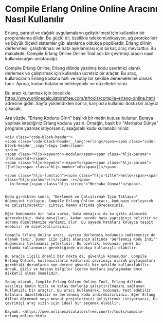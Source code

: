 Compile Erlang Online Online Aracını Nasıl Kullanılır
=====================================================

Erlang, paralel ve dağıtık uygulamaların geliştirilmesi için kullanılan bir programlama dilidir. Bu güçlü dil, özellikle telekomünikasyon, ağ protokolleri ve büyük ölçekli sistemler gibi alanlarda oldukça popülerdir. Erlang dilinin derlenmesi, çalıştırılması ve hata ayıklanması için birkaç araç mevcuttur. Bu makalede, Compile Erlang Online Online Tool adlı bir çevrimiçi aracın nasıl kullanılacağını anlatacağız.

Compile Erlang Online, Erlang dilinde yazılmış kodu çevrimiçi olarak derlemek ve çalıştırmak için kullanılan ücretsiz bir araçtır. Bu araç, kullanıcıların Erlang kodunu hızlı ve kolay bir şekilde denemelerine olanak tanır. Ayrıca, kodun hatalarını belirleyebilir ve düzeltebilirsiniz.

Bu aracı kullanmak için öncelikle <https://www.onlinecalculatorsfree.com/tr/tools/compile-erlang-online.html> adresine gidin. Sayfa yüklendikten sonra, karşınıza kullanıcı dostu bir arayüz çıkacak.

Ara yüzde, "Erlang Kodunu Girin" başlıklı bir metin kutusu bulunur. Buraya yazmak istediğiniz Erlang kodunu yazın. Örneğin, basit bir "Merhaba Dünya" programı yazmak istiyorsanız, aşağıdaki kodu kullanabilirsiniz:

```
<div class="code-block-header">
<span class="code-block-header__lang">erlang</span><span class="code-block-header__copy">Copy Code</span>
</div>```
<span class="hljs-keyword">-module</span><span class="hljs-params">(helloworld)</span>.
<span class="hljs-keyword">-export</span><span class="hljs-params">([hello/<span class="hljs-number">0</span>])</span>.

<span class="hljs-function"><span class="hljs-title">hello</span><span class="hljs-params">()</span> -></span>
  io:format(<span class="hljs-string">"Merhaba Dünya!"</span>).

```
```

Kodu girdikten sonra, "Derlemek ve Çalıştırmak İçin Tıklayın" düğmesini tıklayın. Compile Erlang Online aracı, kodunuzu derleyecek ve çalıştıracaktır. Çıktıyı hemen altında göreceksiniz.

Eğer kodunuzda bir hata varsa, hata mesajını da bu çıktı alanında göreceksiniz. Hata mesajları, kodun nerede hata yaptığınız belirtir ve sorunu düzeltmenize yardımcı olur. Bu sayede hataları kolayca tespit edebilir ve düzeltebilirsiniz.

Compile Erlang Online aracı, ayrıca derlenmiş kodunuzu indirmenize de olanak tanır. Bunun için çıktı alanının altında "Derlenmiş Kodu İndir" düğmesini tıklamanız yeterlidir. Bu özellik, kodunuzu yerel bir ortamda kullanmanız gerektiğinde oldukça kullanışlı olabilir.

Bu araçla ilgili önemli bir nokta da, güvenlik konusudur. Compile Erlang Online, kullanıcıların kodlarını çevrimiçi olarak paylaşmaları gerektiği durumlarda son derece güvenli bir şekilde kullanılabilir. Ancak, gizli ve hassas bilgiler içeren kodları paylaşmadan önce dikkatli olmak önemlidir.

Sonuç olarak, Compile Erlang Online Online Tool, Erlang dilinde yazılmış kodun hızlı ve kolay derlenip çalıştırılmasını sağlayan kullanışlı bir araçtır. Bu aracı kullanarak, kodunuzu test edebilir, hataları düzeltebilir ve derlenmiş kodu indirebilirsiniz. Eğer Erlang dilini öğrenmek veya mevcut projelerinizi geliştirmek istiyorsanız, bu çevrimiçi araç sizin için ideal bir seçenek olabilir.

Kaynak: <https://www.onlinecalculatorsfree.com/tr/tools/compile-erlang-online.html>